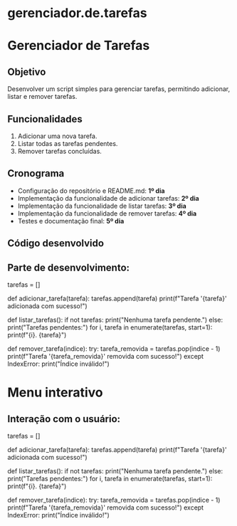 ﻿# gerenciador.de.tarefas
# Gerenciador de Tarefas

## Objetivo
Desenvolver um script simples para gerenciar tarefas, permitindo adicionar, listar e remover tarefas.

## Funcionalidades
1. Adicionar uma nova tarefa.
2. Listar todas as tarefas pendentes.
3. Remover tarefas concluídas.

## Cronograma
-  Configuração do repositório e README.md: **1º dia**
-  Implementação da funcionalidade de adicionar tarefas: **2º dia**
-  Implementação da funcionalidade de listar tarefas: **3º dia**
-  Implementação da funcionalidade de remover tarefas: **4º dia**
-  Testes e documentação final: **5º dia**



## Código desenvolvido
## Parte de desenvolvimento:
tarefas = []

def adicionar_tarefa(tarefa):
    tarefas.append(tarefa)
    print(f"Tarefa '{tarefa}' adicionada com sucesso!")

def listar_tarefas():
    if not tarefas:
        print("Nenhuma tarefa pendente.")
    else:
        print("Tarefas pendentes:")
        for i, tarefa in enumerate(tarefas, start=1):
            print(f"{i}. {tarefa}")

def remover_tarefa(indice):
    try:
        tarefa_removida = tarefas.pop(indice - 1)
        print(f"Tarefa '{tarefa_removida}' removida com sucesso!")
    except IndexError:
        print("Índice inválido!")

# Menu interativo
## Interação com o usuário:
tarefas = []

def adicionar_tarefa(tarefa):
    tarefas.append(tarefa)
    print(f"Tarefa '{tarefa}' adicionada com sucesso!")

def listar_tarefas():
    if not tarefas:
        print("Nenhuma tarefa pendente.")
    else:
        print("Tarefas pendentes:")
        for i, tarefa in enumerate(tarefas, start=1):
            print(f"{i}. {tarefa}")

def remover_tarefa(indice):
    try:
        tarefa_removida = tarefas.pop(indice - 1)
        print(f"Tarefa '{tarefa_removida}' removida com sucesso!")
    except IndexError:
        print("Índice inválido!")

